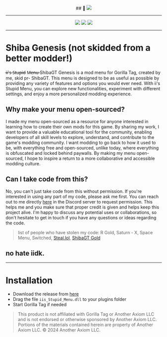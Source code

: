 
  
<p align="center">
## 🐀
  <a href="#"><img src="https://www.thesignshed.co.uk/cdn/shop/products/skid-risk-sign-479256.jpg?v=1680277815"></a>
</p>

---

<p align="center">
	<a href="https://github.com/iiDk-the-actual/iis.Stupid.Menu/releases"><img src="https://img.shields.io/github/v/release/iiDk-the-actual/iis.Stupid.Menu?label=version&style=for-the-badge"></a>
	<a href="https://github.com/iiDk-the-actual/iis.Stupid.Menu/releases/latest"><img src="https://img.shields.io/github/downloads/iiDk-the-actual/iis.Stupid.Menu/latest/iis_Stupid_Menu.dll?style=for-the-badge"></a>
	<a href="https://discord.gg/iidk"><img src="https://img.shields.io/badge/discord-10203%20online-blueviolet?style=for-the-badge"></a>
</p>

---

# Shiba Genesis (not skidded from a better modder!)
i̶i̶'s̶ S̶t̶u̶p̶i̶d̶ M̶e̶n̶u̶  ShibaGT Genesis is a mod menu for Gorilla Tag, created by me, skid pr- ShibaGT. This menu is designed to be as useful as possible by providing any variety of features and options you would ever need. With ii's Stupid Menu, you can explore new functionalities, experiment with different settings, and enjoy a more personalized modding experience.

## Why make your menu open-sourced?
I made my menu open-sourced as a resource for anyone interested in learning how to create their own mods for this game. By sharing my work, I want to provide a valuable educational tool for the community, enabling developers of all skill levels to explore, understand, and contribute to the game's modding community. I want modding to go back to how it used to be, with everything free and open-sourced, unlike today, where everything is obfuscated and locked behind paywalls. By making my menu open-sourced, I hope to inspire a return to a more collaborative and accessible modding culture.

## Can I take code from this?
No, you can't just take code from this without permission. If you're interested in using any part of my code, please ask me first. You can reach out to me directly [here](https://discord.gg/iidk) in the Discord server to request permission. This helps me and you make sure that proper credit is given and helps keep this project alive. I'm happy to discuss any potential uses or collaborations, so don't hesitate to get in touch if you have any questions or ideas regarding the code.
> list of people who have stolen my code: R Gold, Saturn - X, Space Menu, Switched, [Steal.lol](https://github.com/bbc123f/steal2), [ShibaGT Gold](https://github.com/7zennos/Gorilla-Tag-ShibaGT-Gold-Mod-Menu)

## no hate iidk.
---

# Installation

- Download the release from [here](https://github.com/iiDk-the-actual/iis.Stupid.Menu/releases/latest)
- Drag the file `iis_Stupid_Menu.dll` to your plugins folder
- Start Gorilla Tag if needed

> This product is not affiliated with Gorilla Tag or Another Axiom LLC and is not endorsed or otherwise sponsored by Another Axiom LLC. Portions of the materials contained herein are property of Another Axiom LLC. © 2024 Another Axiom LLC.
